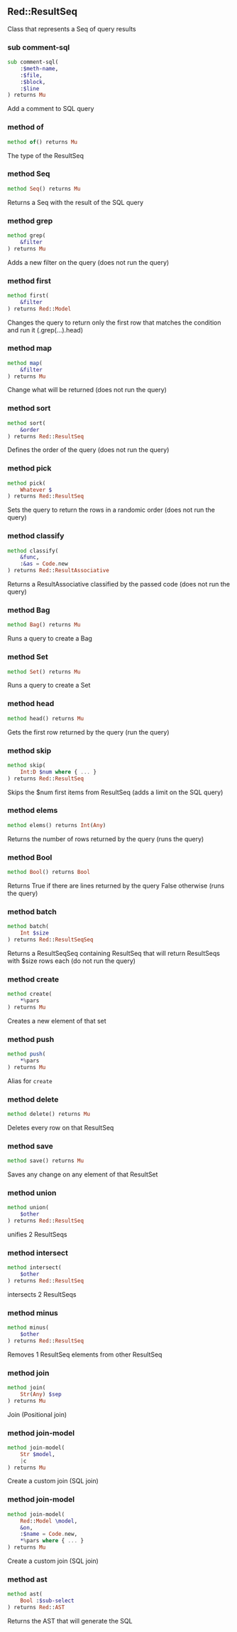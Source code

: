 Red::ResultSeq
--------------



Class that represents a Seq of query results

### sub comment-sql

```raku
sub comment-sql(
    :$meth-name,
    :$file,
    :$block,
    :$line
) returns Mu
```

Add a comment to SQL query

### method of

```raku
method of() returns Mu
```

The type of the ResultSeq

### method Seq

```raku
method Seq() returns Mu
```

Returns a Seq with the result of the SQL query

### method grep

```raku
method grep(
    &filter
) returns Mu
```

Adds a new filter on the query (does not run the query)

### method first

```raku
method first(
    &filter
) returns Red::Model
```

Changes the query to return only the first row that matches the condition and run it (.grep(...).head)

### method map

```raku
method map(
    &filter
) returns Mu
```

Change what will be returned (does not run the query)

### method sort

```raku
method sort(
    &order
) returns Red::ResultSeq
```

Defines the order of the query (does not run the query)

### method pick

```raku
method pick(
    Whatever $
) returns Red::ResultSeq
```

Sets the query to return the rows in a randomic order (does not run the query)

### method classify

```raku
method classify(
    &func,
    :&as = Code.new
) returns Red::ResultAssociative
```

Returns a ResultAssociative classified by the passed code (does not run the query)

### method Bag

```raku
method Bag() returns Mu
```

Runs a query to create a Bag

### method Set

```raku
method Set() returns Mu
```

Runs a query to create a Set

### method head

```raku
method head() returns Mu
```

Gets the first row returned by the query (run the query)

### method skip

```raku
method skip(
    Int:D $num where { ... }
) returns Red::ResultSeq
```

Skips the $num first items from ResultSeq (adds a limit on the SQL query)

### method elems

```raku
method elems() returns Int(Any)
```

Returns the number of rows returned by the query (runs the query)

### method Bool

```raku
method Bool() returns Bool
```

Returns True if there are lines returned by the query False otherwise (runs the query)

### method batch

```raku
method batch(
    Int $size
) returns Red::ResultSeqSeq
```

Returns a ResultSeqSeq containing ResultSeq that will return ResultSeqs with $size rows each (do not run the query)

### method create

```raku
method create(
    *%pars
) returns Mu
```

Creates a new element of that set

### method push

```raku
method push(
    *%pars
) returns Mu
```

Alias for `create`

### method delete

```raku
method delete() returns Mu
```

Deletes every row on that ResultSeq

### method save

```raku
method save() returns Mu
```

Saves any change on any element of that ResultSet

### method union

```raku
method union(
    $other
) returns Red::ResultSeq
```

unifies 2 ResultSeqs

### method intersect

```raku
method intersect(
    $other
) returns Red::ResultSeq
```

intersects 2 ResultSeqs

### method minus

```raku
method minus(
    $other
) returns Red::ResultSeq
```

Removes 1 ResultSeq elements from other ResultSeq

### method join

```raku
method join(
    Str(Any) $sep
) returns Mu
```

Join (Positional join)

### method join-model

```raku
method join-model(
    Str $model,
    |c
) returns Mu
```

Create a custom join (SQL join)

### method join-model

```raku
method join-model(
    Red::Model \model,
    &on,
    :$name = Code.new,
    *%pars where { ... }
) returns Mu
```

Create a custom join (SQL join)

### method ast

```raku
method ast(
    Bool :$sub-select
) returns Red::AST
```

Returns the AST that will generate the SQL


